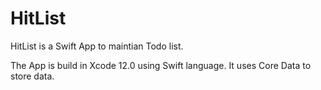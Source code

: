 # HitList

HitList is a Swift App to maintian Todo list.

The App is build in Xcode 12.0 using Swift language.
It uses Core Data to store data.
